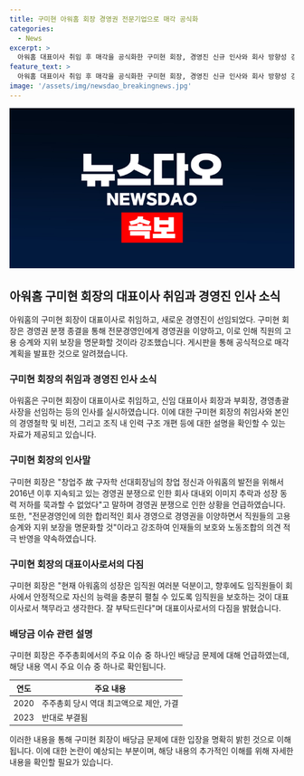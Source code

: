 ```yaml
---
title: 구미현 아워홈 회장 경영권 전문기업으로 매각 공식화
categories:
  - News
excerpt: >
  아워홈 대표이사 취임 후 매각을 공식화한 구미현 회장, 경영진 신규 인사와 회사 방향성 강조. 창업주 구자학 선대회장의 경영 정신과 회사 발전을 위해 경영권 이양 결정. 직원 보호와 노동조합 의견 반영 강조. 배당금 이슈에 대한 해명과 외부 시선에 대한 사실 바로잡음. 임직원 보호와 회사 안정적 성장에 대한 책무 강조.
feature_text: >
  아워홈 대표이사 취임 후 매각을 공식화한 구미현 회장, 경영진 신규 인사와 회사 방향성 강조. 창업주 구자학 선대회장의 경영 정신과 회사 발전을 위해 경영권 이양 결정. 직원 보호와 노동조합 의견 반영 강조. 배당금 이슈에 대한 해명과 외부 시선에 대한 사실 바로잡음. 임직원 보호와 회사 안정적 성장에 대한 책무 강조.
image: '/assets/img/newsdao_breakingnews.jpg'
---
```


<p><img src="/assets/img/newsdao_breakingnews.jpg" alt="firstkoreanews 속보" /></p>

<h2 data-ke-size="size26">아워홈 구미현 회장의 대표이사 취임과 경영진 인사 소식</h2>

<p data-ke-size="size16">아워홈의 구미현 회장이 대표이사로 취임하고, 새로운 경영진이 선임되었다. 구미현 회장은 경영권 분쟁 종결을 통해 전문경영인에게 경영권을 이양하고, 이로 인해 직원의 고용 승계와 지위 보장을 명문화할 것이라 강조했습니다. 게시판을 통해 공식적으로 매각 계획을 발표한 것으로 알려졌습니다.</p>

<h3 data-ke-size="size24">구미현 회장의 취임과 경영진 인사 소식</h3>

<p data-ke-size="size16">아워홈은 구미현 회장이 대표이사로 취임하고, 신임 대표이사 회장과 부회장, 경영총괄사장을 선임하는 등의 인사를 실시하였습니다. 이에 대한 구미현 회장의 취임사와 본인의 경영철학 및 비전, 그리고 조직 내 인력 구조 개편 등에 대한 설명을 확인할 수 있는 자료가 제공되고 있습니다.</p>

<h3 data-ke-size="size24">구미현 회장의 인사말</h3>

<p data-ke-size="size16">구미현 회장은 "창업주 故 구자학 선대회장님의 창업 정신과 아워홈의 발전을 위해서 2016년 이후 지속되고 있는 경영권 분쟁으로 인한 회사 대내외 이미지 추락과 성장 동력 저하를 묵과할 수 없었다"고 말하며 경영권 분쟁으로 인한 상황을 언급하였습니다. 또한, "전문경영인에 의한 합리적인 회사 경영으로 경영권을 이양하면서 직원들의 고용 승계와 지위 보장을 명문화할 것"이라고 강조하여 인재들의 보호와 노동조합의 의견 적극 반영을 약속하였습니다.</p>

<h3 data-ke-size="size24">구미현 회장의 대표이사로서의 다짐</h3>

<p data-ke-size="size16">구미현 회장은 "현재 아워홈의 성장은 임직원 여러분 덕분이고, 향후에도 임직원들이 회사에서 안정적으로 자신의 능력을 충분히 펼칠 수 있도록 임직원을 보호하는 것이 대표이사로서 책무라고 생각한다. 잘 부탁드린다"며 대표이사로서의 다짐을 밝혔습니다.</p>

<h3 data-ke-size="size24">배당금 이슈 관련 설명</h3>

<p data-ke-size="size16">구미현 회장은 주주총회에서의 주요 이슈 중 하나인 배당금 문제에 대해 언급하였는데, 해당 내용 역시 주요 이슈 중 하나로 확인됩니다.</p>

<table>
    <thead>
        <tr>
            <th style="text-align: center;">연도</th>
            <th style="text-align: center;">주요 내용</th>
        </tr>
    </thead>
    <tbody>
        <tr>
            <td style="text-align: center;">2020</td>
            <td>주주총회 당시 역대 최고액으로 제안, 가결</td>
        </tr>
        <tr>
            <td style="text-align: center;">2023</td>
            <td>반대로 부결됨</td>
        </tr>
    </tbody>
</table>

<p data-ke-size="size16">이러한 내용을 통해 구미현 회장이 배당금 문제에 대한 입장을 명확히 밝힌 것으로 이해됩니다. 이에 대한 논란이 예상되는 부분이며, 해당 내용의 추가적인 이해를 위해 자세한 내용을 확인할 필요가 있습니다.</p>

